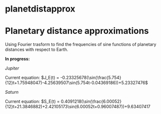 # planetdistapprox
Planetary distance approximations
==============================
Using Fourier trasform to find the frequencies of sine functions of planetary distances with respect to Earth.

**In progress:**

*Jupiter*

Current equation: $J_E(t) = -0.23325678(\sin(\frac{5.754}{12}t+1.75948047)-4.25639507\sin(5.754t-0.04369186))+5.23327476$

*Saturn*

Current equation: $S_E(t) = 0.4091218(\sin(\frac{6.00052}{12}t+21.3846882)+2.42105173\sin(6.00052t+0.96007487))+9.63407417
